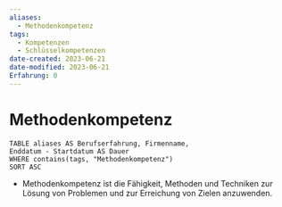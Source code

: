```yaml
---
aliases:
  - Methodenkompetenz
tags:
  - Kompetenzen
  - Schlüsselkompetenzen
date-created: 2023-06-21
date-modified: 2023-06-21
Erfahrung: 0
---
```

# Methodenkompetenz


```dataview
TABLE aliases AS Berufserfahrung, Firmenname,
Enddatum - Startdatum AS Dauer
WHERE contains(tags, "Methodenkompetenz")
SORT ASC
```

- Methodenkompetenz ist die Fähigkeit, Methoden und Techniken zur Lösung von Problemen und zur Erreichung von Zielen anzuwenden.
